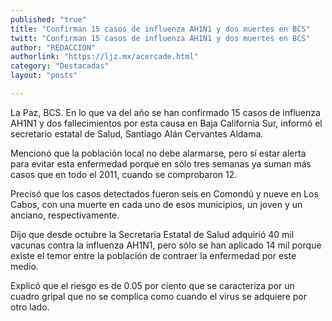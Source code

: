 ```yaml
---
published: "true"
title: "Confirman 15 casos de influenza AH1N1 y dos muertes en BCS"
twitt: "Confirman 15 casos de influenza AH1N1 y dos muertes en BCS"
author: "REDACCION"
authorlink: "https://ljz.mx/acercade.html"
category: "Destacadas"
layout: "posts"

---
```



  La Paz, BCS. En lo que va del año se han confirmado 15 casos de influenza AH1N1 y dos fallecimientos por esta causa en Baja California Sur, informó el secretario estatal de Salud, Santiago Alán Cervantes Aldama.



  Mencionó que la población local no debe alarmarse, pero sí estar alerta para evitar esta enfermedad porque en sólo tres semanas ya suman más casos que en todo el 2011, cuando se comprobaron 12.



  Precisó que los casos detectados fueron seis en Comondú y nueve en Los Cabos, con una muerte en cada uno de esos municipios, un joven y un anciano, respectivamente.



  Dijo que desde octubre la Secretaría Estatal de Salud adquirió 40 mil vacunas contra la influenza AH1N1, pero sólo se han aplicado 14 mil porque existe el temor entre la población de contraer la enfermedad por este medio.



  Explicó que el riesgo es de 0.05 por ciento que se caracteriza por un cuadro gripal que no se complica como cuando el virus se adquiere por otro lado.

